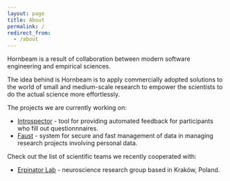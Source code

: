 ```yaml
---
layout: page
title: About
permalink: /
redirect_from:
  - /about
---
```


Hornbeam is a result of collaboration between modern software engineering and empirical sciences. 

The idea behind is Hornbeam is to apply commercially adopted solutions to the world of small and medium-scale research 
to empower the scientists to do the actual science more effortlessly. 

The projects we are currently working on:

- [Introspector](/introspector/) - tool for providing automated feedback for participants who fill out questionnnaires.
- [Faust](/faust/) - system for secure and fast management of data in managing research projects involving personal data.


Check out the list of scientific teams we recently cooperated with:

- [Erpinator Lab](https://www.facebook.com/ERPinatorLab) - neuroscience research group based in Kraków, Poland.

